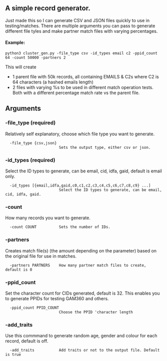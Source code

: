 ## A simple record generator.

Just made this so I can generate CSV and JSON files quickly to use in testing/matches. There are multiple arguments you can pass to generate different file tyles and make partner match files with varying percentages.

#### Example:
```
python3 cluster_gen.py -file_type csv -id_types email c2 -ppid_count 64 -count 50000 -partners 2
```
This will create 
- 1 parent file with 50k records, all containing EMAILS & C2s where C2 is 64 characters (a hashed emails length)
- 2 files with varying %s to be used in different match operation tests. Both with a different percentage match rate vs the parent file.   
 
   
## Arguments
### -file_type (required)
Relatively self explanatory, choose which file type you want to generate.
``` 
  -file_type {csv,json}
                        Sets the output type, either csv or json.
```
### -id_types (required)
Select the ID types to generate, can be email, cid, idfa, gaid, default is email only.
``` 
  -id_types [{email,idfa,gaid,c0,c1,c2,c3,c4,c5,c6,c7,c8,c9} ...]
                        Select the ID types to generate, can be email, cid, idfa, gaid.
```
### -count
How many records you want to generate.
```
  -count COUNT          Sets the number of IDs.
```
### -partners
Creates match file(s) (the amount depending on the parameter) based on the original file for use in matches.
```
  -partners PARTNERS    How many partner match files to create, default is 0
```
### -ppid_count 
Set the character count for CIDs generated, default is 32. 
This enables you to generate PPIDs for testing GAM360 and others.
```
  -ppid_count PPID_COUNT
                        Choose the PPID 'character length
```
### -add_traits
Use this commmand to generate random age, gender and colour for each record, default is off.
```
  -add_traits           Add traits or not to the output file. Default is true
```
